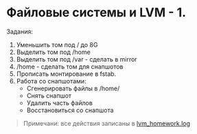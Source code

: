 # Файловые системы и LVM - 1.

Задания:
1. Уменьшить том под / до 8G
2. Выделить том под /home
3. Выделить том под /var - сделать в mirror
4. /home - сделать том для снапшотов
5. Прописать монтирование в fstab.
6. Работа со снапшотами:
    * Сгенерировать файлы в /home/
    * Снять снапшот
    * Удалить часть файлов
    * Восстановиться со снапшота

> Примечани: все действия записаны в [lvm_homework.log](https://github.com/shulgazavr/lvm/edit/main/lvm_homework.log)
